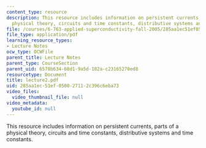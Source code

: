 ```yaml
---
content_type: resource
description: This resource includes information on persistent currents, parts of a
  physical theory, circuits and time constants, distributive systems and time constants.
file: /courses/6-763-applied-superconductivity-fall-2005/285aa1ec51ef050027112c396c6eba73_lecture2.pdf
file_type: application/pdf
learning_resource_types:
- Lecture Notes
ocw_type: OCWFile
parent_title: Lecture Notes
parent_type: CourseSection
parent_uid: 6578b634-68d1-9a5d-182a-c23165270ed8
resourcetype: Document
title: lecture2.pdf
uid: 285aa1ec-51ef-0500-2711-2c396c6eba73
video_files:
  video_thumbnail_file: null
video_metadata:
  youtube_id: null
---
```

This resource includes information on persistent currents, parts of a physical theory, circuits and time constants, distributive systems and time constants.

